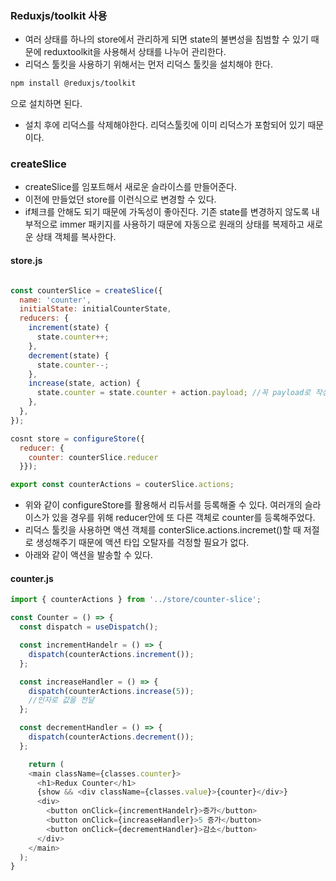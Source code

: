 ### Reduxjs/toolkit 사용

- 여러 상태를 하나의 store에서 관리하게 되면 state의 불변성을 침범할 수 있기 때문에 reduxtoolkit을 사용해서 상태를 나누어 관리한다.
- 리덕스 툴킷을 사용하기 위해서는 먼저 리덕스 툴킷을 설치해야 한다.

```sh
npm install @reduxjs/toolkit
```

으로 설치하면 된다.

- 설치 후에 리덕스를 삭제해야한다. 리덕스툴킷에 이미 리덕스가 포함되어 있기 때문이다.

### createSlice

- createSlice를 임포트해서 새로운 슬라이스를 만들어준다.
- 이전에 만들었던 store를 이런식으로 변경할 수 있다.
- if체크를 안해도 되기 때문에 가독성이 좋아진다. 기존 state를 변경하지 않도록 내부적으로 immer 패키지를 사용하기 때문에 자동으로 원래의 상태를 복제하고 새로운 상태 객체를 복사한다.

#### store.js

```JavaScript

const counterSlice = createSlice({
  name: 'counter',
  initialState: initialCounterState,
  reducers: {
    increment(state) {
      state.counter++;
    },
    decrement(state) {
      state.counter--;
    },
    increase(state, action) {
      state.counter = state.counter + action.payload; //꼭 payload로 작성해야한다.
    },
  },
});

cosnt store = configureStore({
  reducer: {
    counter: counterSlice.reducer
  }});

export const counterActions = couterSlice.actions;
```

- 위와 같이 configureStore를 활용해서 리듀서를 등록해줄 수 있다. 여러개의 슬라이스가 있을 경우를 위해 reducer안에 또 다른 객체로 counter를 등록해주었다.
- 리덕스 툴킷을 사용하면 액션 객체를 conterSlice.actions.incremet()할 때 저절로 생성해주기 때문에 액션 타입 오탈자를 걱정할 필요가 없다.
- 아래와 같이 액션을 발송할 수 있다.

#### counter.js

```JavaScript
import { counterActions } from '../store/counter-slice';

const Counter = () => {
  const dispatch = useDispatch();

  const incrementHandelr = () => {
    dispatch(counterActions.increment());
  };

  const increaseHandler = () => {
    dispatch(counterActions.increase(5));
    //인자로 값을 전달
  };

  const decrementHandler = () => {
    dispatch(counterActions.decrement());
  };

    return (
    <main className={classes.counter}>
      <h1>Redux Counter</h1>
      {show && <div className={classes.value}>{counter}</div>}
      <div>
        <button onClick={incrementHandelr}>증가</button>
        <button onClick={increaseHandler}>5 증가</button>
        <button onClick={decrementHandler}>감소</button>
      </div>
    </main>
  );
}
```
